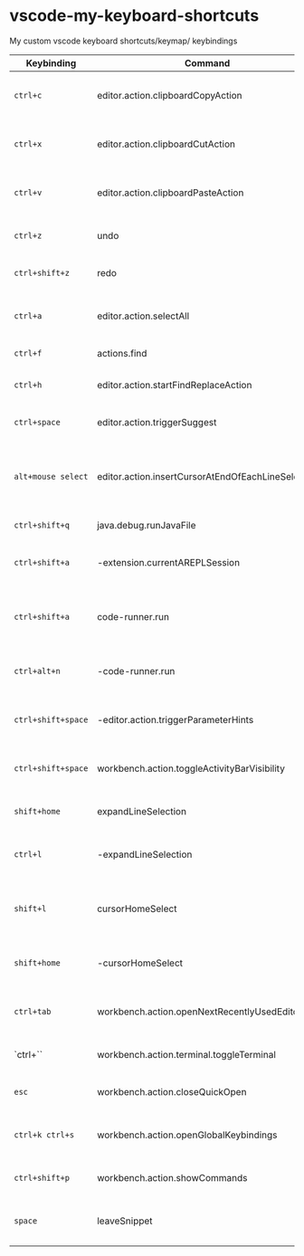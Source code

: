 # vscode-my-keyboard-shortcuts
My custom vscode keyboard shortcuts/keymap/ keybindings
 
  
| Keybinding              | Command   | When       | Does             | Source |
| --------------- | ------------ | ------------------ | -------------- | -------- |
| `ctrl+c`         | editor.action.clipboardCopyAction | editorTextFocus     | Copies the selected text to the clipboard      | System   |
| `ctrl+x`         | editor.action.clipboardCutAction  | editorTextFocus    | Cuts the selected text to the clipboard        | System   |
| `ctrl+v`         | editor.action.clipboardPasteAction | editorTextFocus                              | Pastes the contents of the clipboard           | System   |
| `ctrl+z`         | undo                          |                                                  | Undoes the previous action                     | System   |
| `ctrl+shift+z`   | redo                          |                                                  | Redoes the previous action                     | System   |
| `ctrl+a`         | editor.action.selectAll       |                                                  | Selects all text in the active editor          | System   |
| `ctrl+f`         | actions.find                  |                                                  | Opens the Find panel                           | System   |
| `ctrl+h`         | editor.action.startFindReplaceAction |                                              | Opens the Replace panel                        | System   |
| `ctrl+space`     | editor.action.triggerSuggest  | editorTextFocus                                 | Triggers code suggestions                      | System   |
| `alt+mouse select` | editor.action.insertCursorAtEndOfEachLineSelected | editorTextFocus && mousePressed            | Inserts a cursor at the end of each selected line | System   |
| `ctrl+shift+q`   | java.debug.runJavaFile        |                                                  | Runs the Java file                              | User     |
| `ctrl+shift+a`   | -extension.currentAREPLSession | !inQuickOpen && !terminalFocus                   | Disables the current AREPL session              | User     |
| `ctrl+shift+a`   | code-runner.run               |                                                  | Runs the code using Code Runner extension       | User     |
| `ctrl+alt+n`     | -code-runner.run              |                                                  | Disables Code Runner extension                  | User     |
| `ctrl+shift+space` | -editor.action.triggerParameterHints | editorHasSignatureHelpProvider && editorTextFocus | Disables trigger for parameter hints         | User     |
| `ctrl+shift+space` | workbench.action.toggleActivityBarVisibility |                                      | Toggles the visibility of the activity bar      | System   |
| `shift+home`     | expandLineSelection           | textInputFocus                                   | Expands the line selection                      | System   |
| `ctrl+l`         | -expandLineSelection          | textInputFocus                                   | Disables line selection expansion                | User     |
| `shift+l`        | cursorHomeSelect              | textInputFocus                                   | Selects from the cursor to the line start        | System   |
| `shift+home`     | -cursorHomeSelect             | textInputFocus                                   | Disables cursor home selection                   | User     |
| `ctrl+tab`       | workbench.action.openNextRecentlyUsedEditor |                                            | Switches to the next recently used editor       | System   |
| `ctrl+\``        | workbench.action.terminal.toggleTerminal |                                        | Toggles the visibility of the terminal           | System   |
| `esc`            | workbench.action.closeQuickOpen |                                          | Closes the Quick Open panel                      | System   |
| `ctrl+k ctrl+s`  | workbench.action.openGlobalKeybindings |                                     | Opens the Keyboard Shortcuts settings           | System   |
| `ctrl+shift+p`   | workbench.action.showCommands |                                                  | Opens the command palette                        | System   |
| `space`          | leaveSnippet                  | editorTextFocus && inSnippetMode                 | Leaves the snippet mode and highlights          | User     |

